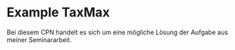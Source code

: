 # Example TaxMax
Bei diesem CPN handelt es sich um eine mögliche Lösung der Aufgabe aus meiner Seminararbeit.
